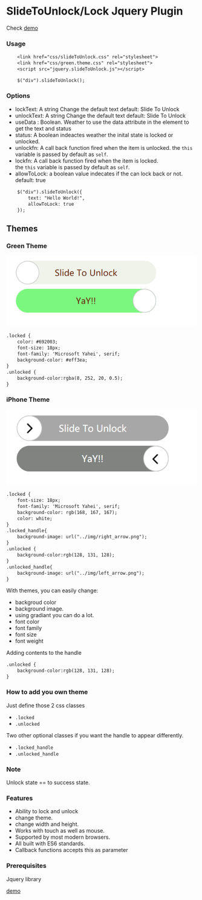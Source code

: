 # SlideToUnlock/Lock Jquery Plugin

Check [demo](http://wesamgerges.com/slidetounlock/)

### Usage
```
    <link href="css/slideToUnlock.css" rel="stylesheet">  
    <link href="css/green.theme.css" rel="stylesheet">  
    <script src="jquery.slideToUnlock.js"></script>  
```
```
    $("div").slideToUnlock();
```
### Options
* lockText: A string Change the default text
        default: Slide To Unlock
* unlockText: A string Change the default text
        default: Slide To Unlock       
* useData : Boolean. Weather to use the data attribute
        in the element to get the text and status
* status: A boolean indeactes weather the inital state
        is locked or unlocked.
* unlockfn: A call back function fired when the item is unlocked.
        the `this` variable is passed by default as `self`.
* lockfn: A call back function fired when the item is locked.       
        the `this` variable is passed by default as `self`.
* allowToLock: a boolean value indecates if the 
                can lock back or not.
        default: true      

```
    $("div").slideToUnlock({
        text: "Hello World!",
        allowToLock: true 
    });
```
## Themes

### Green Theme
![Green Theme](img/green_theme.PNG)
```
.locked {
    color: #692003;
    font-size: 18px;
    font-family: 'Microsoft Yahei', serif;      
    background-color: #eff3ea;   
}
.unlocked {
    background-color:rgba(8, 252, 20, 0.5);
}
```

### iPhone Theme
![iPhone Theme](img/iphone_theme.PNG)
```
.locked {
    font-size: 18px;
    font-family: 'Microsoft Yahei', serif;      
    background-color: rgb(168, 167, 167);   
    color: white;
}
.locked_handle{
    background-image: url("../img/right_arrow.png");  
}  
.unlocked {
    background-color:rgb(128, 131, 128);
}
.unlocked_handle{
    background-image: url("../img/left_arrow.png");   
}  
```

With themes, you can easily change:

* backgroud color
* background image.
* using gradiant you can do a lot.
* font color
* font family
* font size
* font weight

Adding contents to the handle
```
.unlocked {
    background-color:rgb(128, 131, 128);
}
```

### How to add you own theme
Just define those 2 css classes
* `.locked`
* `.unlocked`

Two other optional classes if you want the handle to 
appear differently.

* `.locked_handle`
* `.unlocked_handle`

### Note
Unlock state ==  to success state.

### Features
* Ability to lock and unlock
* change theme.
* change width and height.
* Works with touch as well as mouse.
* Supported by most modern browsers.
* All built with ES6 standards.
* Callback functions accepts this as parameter


### Prerequisites
Jquery library

[demo](http://wesamgerges.com/slidetounlock/)
